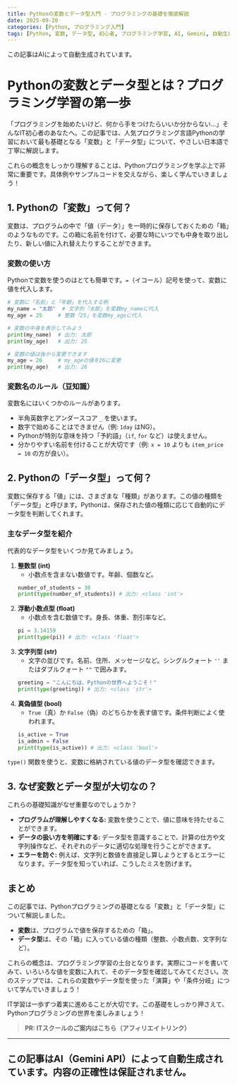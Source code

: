 ```yaml
---
title: Pythonの変数とデータ型入門 - プログラミングの基礎を徹底解説
date: 2025-09-20
categories: [Python, プログラミング入門]
tags: [Python, 変数, データ型, 初心者, プログラミング学習, AI, Gemini, 自動生成, 基礎]
---
```


この記事はAIによって自動生成されています。

# Pythonの変数とデータ型とは？プログラミング学習の第一歩

「プログラミングを始めたいけど、何から手をつけたらいいか分からない…」そんなIT初心者のあなたへ。この記事では、人気プログラミング言語Pythonの学習において最も基礎となる「変数」と「データ型」について、やさしい日本語で丁寧に解説します。

これらの概念をしっかり理解することは、Pythonプログラミングを学ぶ上で非常に重要です。具体例やサンプルコードを交えながら、楽しく学んでいきましょう！

## 1. Pythonの「変数」って何？

変数は、プログラムの中で「値（データ）」を一時的に保存しておくための「箱」のようなものです。この箱に名前を付けて、必要な時にいつでも中身を取り出したり、新しい値に入れ替えたりすることができます。

### 変数の使い方

Pythonで変数を使うのはとても簡単です。`=`（イコール）記号を使って、変数に値を代入します。

```python
# 変数に「名前」と「年齢」を代入する例
my_name = "太郎"  # 文字列「太郎」を変数my_nameに代入
my_age = 25     # 整数「25」を変数my_ageに代入

# 変数の中身を表示してみよう
print(my_name)  # 出力: 太郎
print(my_age)   # 出力: 25

# 変数の値は後から変更できます
my_age = 26     # my_ageの値を26に変更
print(my_age)   # 出力: 26
```

### 変数名のルール（豆知識）

変数名にはいくつかのルールがあります。
*   半角英数字とアンダースコア `_` を使います。
*   数字で始めることはできません（例: `1day` はNG）。
*   Pythonが特別な意味を持つ「予約語」（`if`, `for` など）は使えません。
*   分かりやすい名前を付けることが大切です（例: `x = 10` よりも `item_price = 10` の方が良い）。

## 2. Pythonの「データ型」って何？

変数に保存する「値」には、さまざまな「種類」があります。この値の種類を「データ型」と呼びます。Pythonは、保存された値の種類に応じて自動的にデータ型を判断してくれます。

### 主なデータ型を紹介

代表的なデータ型をいくつか見てみましょう。

1.  **整数型 (int)**
    *   小数点を含まない数値です。年齢、個数など。
    ```python
    number_of_students = 30
    print(type(number_of_students)) # 出力: <class 'int'>
    ```
2.  **浮動小数点型 (float)**
    *   小数点を含む数値です。身長、体重、割引率など。
    ```python
    pi = 3.14159
    print(type(pi)) # 出力: <class 'float'>
    ```
3.  **文字列型 (str)**
    *   文字の並びです。名前、住所、メッセージなど。シングルクォート `''` またはダブルクォート `""` で囲みます。
    ```python
    greeting = "こんにちは、Pythonの世界へようこそ！"
    print(type(greeting)) # 出力: <class 'str'>
    ```
4.  **真偽値型 (bool)**
    *   `True`（真）か `False`（偽）のどちらかを表す値です。条件判断によく使われます。
    ```python
    is_active = True
    is_admin = False
    print(type(is_active)) # 出力: <class 'bool'>
    ```

`type()` 関数を使うと、変数に格納されている値のデータ型を確認できます。

## 3. なぜ変数とデータ型が大切なの？

これらの基礎知識がなぜ重要なのでしょうか？

*   **プログラムが理解しやすくなる:** 変数を使うことで、値に意味を持たせることができます。
*   **データの扱い方を明確にする:** データ型を意識することで、計算の仕方や文字列操作など、それぞれのデータに適切な処理を行うことができます。
*   **エラーを防ぐ:** 例えば、文字列と数値を直接足し算しようとするとエラーになります。データ型を知っていれば、こうしたミスを防げます。

## まとめ

この記事では、Pythonプログラミングの基礎となる「変数」と「データ型」について解説しました。

*   **変数**は、プログラムで値を保存するための「箱」。
*   **データ型**は、その「箱」に入っている値の種類（整数、小数点数、文字列など）。

これらの概念は、プログラミング学習の土台となります。実際にコードを書いてみて、いろいろな値を変数に入れて、そのデータ型を確認してみてください。次のステップでは、これらの変数やデータ型を使った「演算」や「条件分岐」について学んでいきましょう！

IT学習は一歩ずつ着実に進めることが大切です。この基礎をしっかり押さえて、Pythonプログラミングの世界を楽しみましょう！
> **PR: ITスクールのご案内はこちら（アフィリエイトリンク）**

---
この記事はAI（Gemini API）によって自動生成されています。内容の正確性は保証されません。
---
